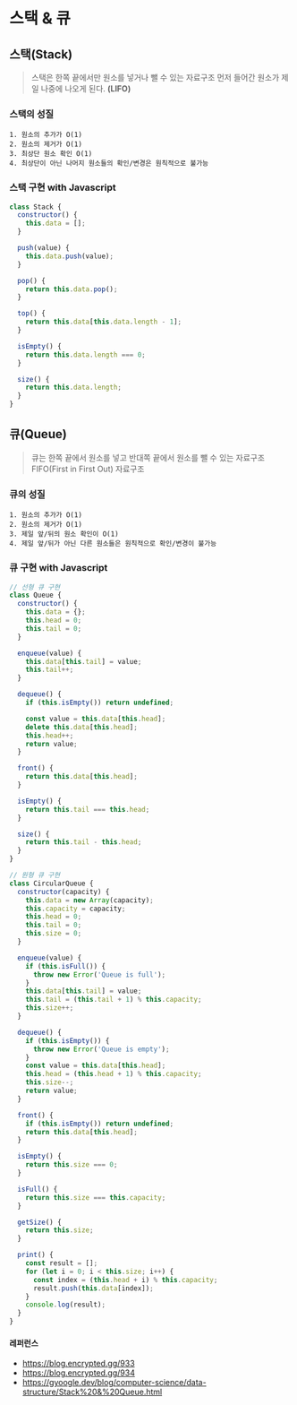 # 스택 & 큐

## 스택(Stack)

> 스택은 한쪽 끝에서만 원소를 넣거나 뺄 수 있는 자료구조
> 먼저 들어간 원소가 제일 나중에 나오게 된다. **(LIFO)**

### 스택의 성질

```ABAP
1. 원소의 추가가 O(1)
2. 원소의 제거가 O(1)
3. 최상단 원소 확인 O(1)
4. 최상단이 아닌 나머지 원소들의 확인/변경은 원칙적으로 불가능
```

### 스택 구현 with Javascript

```javascript
class Stack {
  constructor() {
    this.data = [];
  }

  push(value) {
    this.data.push(value);
  }

  pop() {
    return this.data.pop();
  }

  top() {
    return this.data[this.data.length - 1];
  }

  isEmpty() {
    return this.data.length === 0;
  }

  size() {
    return this.data.length;
  }
}
```

## 큐(Queue)

> 큐는 한쪽 끝에서 원소를 넣고 반대쪽 끝에서 원소를 뺄 수 있는 자료구조
> FIFO(First in First Out) 자료구조

### 큐의 성질

```ABAP
1. 원소의 추가가 O(1)
2. 원소의 제거가 O(1)
3. 제일 앞/뒤의 원소 확인이 O(1)
4. 제일 앞/뒤가 아닌 다른 원소들은 원칙적으로 확인/변경이 불가능
```

### 큐 구현 with Javascript

```javascript
// 선형 큐 구현
class Queue {
  constructor() {
    this.data = {};
    this.head = 0;
    this.tail = 0;
  }

  enqueue(value) {
    this.data[this.tail] = value;
    this.tail++;
  }

  dequeue() {
    if (this.isEmpty()) return undefined;

    const value = this.data[this.head];
    delete this.data[this.head];
    this.head++;
    return value;
  }

  front() {
    return this.data[this.head];
  }

  isEmpty() {
    return this.tail === this.head;
  }

  size() {
    return this.tail - this.head;
  }
}

// 원형 큐 구현
class CircularQueue {
  constructor(capacity) {
    this.data = new Array(capacity);
    this.capacity = capacity;
    this.head = 0;
    this.tail = 0;
    this.size = 0;
  }

  enqueue(value) {
    if (this.isFull()) {
      throw new Error('Queue is full');
    }
    this.data[this.tail] = value;
    this.tail = (this.tail + 1) % this.capacity;
    this.size++;
  }

  dequeue() {
    if (this.isEmpty()) {
      throw new Error('Queue is empty');
    }
    const value = this.data[this.head];
    this.head = (this.head + 1) % this.capacity;
    this.size--;
    return value;
  }

  front() {
    if (this.isEmpty()) return undefined;
    return this.data[this.head];
  }

  isEmpty() {
    return this.size === 0;
  }

  isFull() {
    return this.size === this.capacity;
  }

  getSize() {
    return this.size;
  }

  print() {
    const result = [];
    for (let i = 0; i < this.size; i++) {
      const index = (this.head + i) % this.capacity;
      result.push(this.data[index]);
    }
    console.log(result);
  }
}
```

#### 레퍼런스

- https://blog.encrypted.gg/933
- https://blog.encrypted.gg/934
- https://gyoogle.dev/blog/computer-science/data-structure/Stack%20&%20Queue.html
